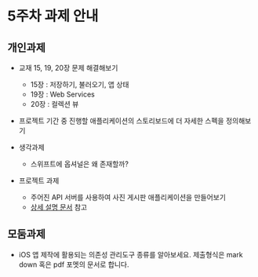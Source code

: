 # 5주차 과제 안내

## 개인과제

* 교재 15, 19, 20장 문제 해결해보기 
	* 15장 : 저장하기, 불러오기, 앱 상태
	* 19장 : Web Services
	* 20장 : 컬렉션 뷰

* 프로젝트 기간 중 진행할 애플리케이션의 스토리보드에 더 자세한 스펙을 정의해보기

* 생각과제
	* 스위프트에 옵셔널은 왜 존재할까?

* 프로젝트 과제
	* 주어진 API 서버를 사용하여 사진 게시판 애플리케이션을 만들어보기
	* [상세 설명 문서](project_description/ImageBoard.md) 참고



## 모둠과제

* iOS 앱 제작에 활용되는 의존성 관리도구 종류를 알아보세요. 제출형식은 mark down 혹은 pdf 포멧의 문서로 합니다.